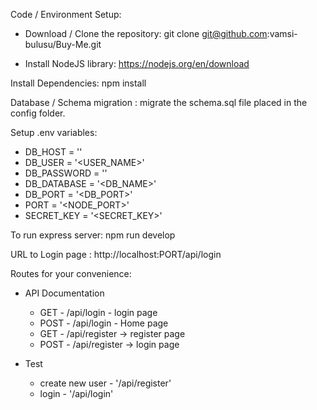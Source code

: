 Code / Environment Setup: 

- Download / Clone the repository: git clone git@github.com:vamsi-bulusu/Buy-Me.git 

- Install NodeJS library: https://nodejs.org/en/download

Install Dependencies: npm install

Database / Schema migration :  migrate the schema.sql file placed in the config folder.

Setup .env variables:
- DB_HOST = '<HOST>'
- DB_USER = '<USER_NAME>'
- DB_PASSWORD = '<PASS>'
- DB_DATABASE = '<DB_NAME>'
- DB_PORT = '<DB_PORT>'
- PORT = '<NODE_PORT>'
- SECRET_KEY = '<SECRET_KEY>'

To run express server: npm run develop

URL to Login page : http://localhost:PORT/api/login


Routes for your convenience:
- API Documentation
    * GET - /api/login - login page
    * POST - /api/login - Home page
    * GET - /api/register -> register page
    * POST - /api/register -> login page

- Test
  * create new user - '/api/register' 
  * login           - '/api/login' 


